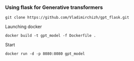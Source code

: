 ### Using flask for Generative transformers

    git clone https://github.com/Vladimirchizh/gpt_flask.git

Launching docker

    docker build -t gpt_model -f Dockerfile .

Start

    docker run -d -p 8080:8080 gpt_model    
